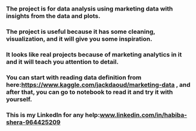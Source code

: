 ### The project is for data analysis using marketing data with insights from the data and plots.
### The project is useful because it has some cleaning, visualization, and it will give you some inspiration.
### It looks like real projects because of marketing analytics in it and it will teach you attention to detail.
### You can start with reading data definition from here:https://www.kaggle.com/jackdaoud/marketing-data , and after that, you can go to notebook to read it and try it with yourself.
### This is my LinkedIn for any help:www.linkedin.com/in/habiba-shera-964425209
